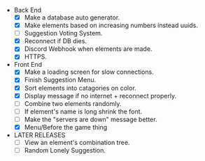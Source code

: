 - Back End
    - [X] Make a database auto generator.
    - [X] Make elements based on increasing numbers instead uuids.
    - [ ] Suggestion Voting System.
    - [X] Reconnect if DB dies.
    - [X] Discord Webhook when elements are made.
    - [X] HTTPS.
- Front End
    - [X] Make a loading screen for slow connections.
    - [X] Finish Suggestion Menu.
    - [X] Sort elements into catagories on color.
    - [X] Display message if no internet + reconnect properly.
    - [ ] Combine two elements randomly.
    - [ ] If element's name is long shrink the font.
    - [ ] Make the "servers are down" message better.
    - [X] Menu/Before the game thing

- LATER RELEASES
    - [ ] View an element's combination tree.
    - [ ] Random Lonely Suggestion.
